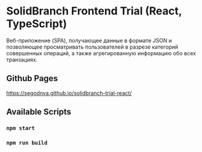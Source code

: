 # SolidBranch Frontend Trial (React, TypeScript)

Веб-приложение (SPA), получающее данные в формате JSON и позволяющее просматривать пользователей в разрезе категорий совершенных операций, а также агрегированную информацию обо всех транзациях.

## Github Pages

https://segodnya.github.io/solidbranch-trial-react/

## Available Scripts

### `npm start`

### `npm run build`
